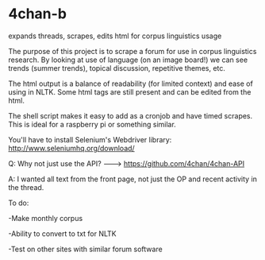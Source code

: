 # 4chan-b
expands threads, scrapes, edits html for corpus linguistics usage

The purpose of this project is to scrape a forum for use in corpus linguistics research.
By looking at use of language (on an image board!) we can see trends (summer trends), topical discussion, repetitive themes, etc.

The html output is a balance of readability (for limited context) and ease of using in NLTK.  Some html tags are still present and can be edited from the html.

The shell script makes it easy to add as a cronjob and have timed scrapes.  This is ideal for a raspberry pi or something similar.

You'll have to install Selenium's Webdriver library:  http://www.seleniumhq.org/download/




Q:  Why not just use the API?  --->  https://github.com/4chan/4chan-API


A:  I wanted all text from the front page, not just the OP and recent activity in the thread.


To do:

-Make monthly corpus

-Ability to convert to txt for NLTK

-Test on other sites with similar forum software


